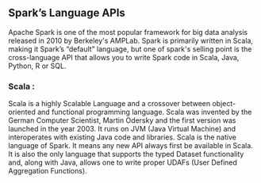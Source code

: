 Spark’s Language APIs
-------

Apache Spark is one of the most popular framework for big data analysis released in 2010 by Berkeley's AMPLab. Spark is primarily written in Scala, making it Spark’s 
“default” language, but one of spark's selling point is the cross-language API that allows you to write Spark code in Scala, Java, Python, R or SQL. 


### Scala : 
Scala is a highly Scalable Language and a crossover between object-oriented and functional programming language. Scala was invented by the German Computer Scientist, 
Martin Odersky and the first version was launched in the year 2003.  It runs on JVM (Java Virtual Machine) and interoperates with existing Java code and libraries.
Scala is the native language of Spark. It means any new API always first be available in Scala. It is also the only language that supports the typed Dataset functionality 
and, along with Java, allows one to write proper UDAFs (User Defined Aggregation Functions).
